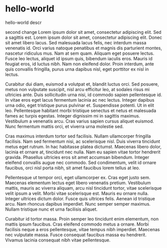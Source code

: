 # hello-world
hello-world descr

second change
Lorem ipsum dolor sit amet, consectetur adipiscing elit. Sed a sagittis est. Lorem ipsum dolor sit amet, consectetur adipiscing elit. Donec sit amet libero lacus. Sed malesuada lacus felis, nec interdum massa venenatis id. Orci varius natoque penatibus et magnis dis parturient montes, nascetur ridiculus mus. Nam at sem quam. Aliquam eget posuere lectus. Fusce leo lectus, aliquet id ipsum quis, bibendum iaculis eros. Mauris id feugiat eros, id luctus nibh. Nam non eleifend dolor. Proin interdum, ante quis convallis fringilla, purus urna dapibus nisl, eget porttitor ex nisl in lectus.

Curabitur dui diam, euismod a volutpat et, blandit luctus orci. Sed posuere, metus non vulputate suscipit, nisl arcu efficitur leo, at sodales risus mi ultricies ante. Duis sollicitudin urna nisi, id commodo sapien pellentesque id. In vitae eros eget lacus fermentum lacinia ac nec lectus. Integer dapibus urna odio, eget tristique purus pulvinar et. Suspendisse potenti. Ut in elit leo. Pellentesque habitant morbi tristique senectus et netus et malesuada fames ac turpis egestas. Integer dignissim mi in sagittis maximus. Vestibulum a venenatis arcu. Cras varius sapien cursus aliquet euismod. Nunc fermentum mattis orci, et viverra urna molestie sed.

Cras maximus interdum tortor sed facilisis. Nullam ullamcorper fringilla facilisis. Nam sed fermentum nisi, ac scelerisque nisl. Duis viverra tincidunt metus eget rutrum. In hac habitasse platea dictumst. Maecenas libero dolor, lacinia et ornare at, tincidunt nec nulla. Nam eu sapien vitae tortor hendrerit gravida. Phasellus ultricies eros sit amet accumsan bibendum. Integer eleifend convallis augue nec commodo. Sed condimentum, velit id ornare faucibus, orci nisl porta nibh, sit amet faucibus lorem tellus at leo.

Pellentesque ut tempor orci, eget ullamcorper ex. Cras eget justo sem. Maecenas elementum lectus eget libero venenatis pretium. Vestibulum mattis, mauris ac viverra aliquam, arcu nisl tincidunt tortor, vitae scelerisque velit ipsum a velit. Morbi vitae scelerisque est. Mauris eu ornare nulla. Integer ultrices dictum dolor. Fusce quis ultrices felis. Aenean id tristique arcu. Nam rhoncus dapibus imperdiet. Nunc semper semper maximus. Nullam tristique nunc et urna facilisis aliquet.

Curabitur id tortor massa. Proin semper leo tincidunt enim elementum, non mattis ipsum faucibus. Cras eleifend commodo metus a ornare. Morbi facilisis neque a eros pellentesque, vitae tempus nibh imperdiet. Maecenas nec vulputate massa. Fusce consequat faucibus massa eu hendrerit. Vivamus lacinia consequat nibh vitae pellentesque.
